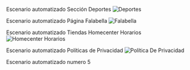 Escenario automatizado Sección Deportes
![Deportes](https://user-images.githubusercontent.com/55565109/236090550-a4a111b2-ca94-45e9-ad29-767741221f84.png)

Escenario automatizado Página Falabella
![Falabella](https://user-images.githubusercontent.com/55565109/236090560-1bbdf685-0a58-42fa-8050-29919016e49b.png)

Escenario automatizado Tiendas Homecenter Horarios
![Homecenter Horarios](https://user-images.githubusercontent.com/55565109/236090568-2568c548-9f40-456f-8ae2-ee6e7976761e.png)

Escenario automatizado Políticas de Privacidad
![Política De Privacidad](https://user-images.githubusercontent.com/55565109/236090590-ad2bf7a9-ff1d-4755-8102-9777b3982cb2.png)

Escenario automatizado numero 5
